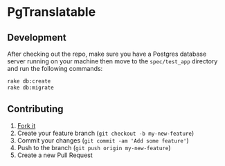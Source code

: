 # PgTranslatable


## Development

After checking out the repo, make sure you have a Postgres database server
 running on your machine then move to the `spec/test_app` directory and run the
 following commands:

```Bash
rake db:create
rake db:migrate
```

## Contributing

1. [Fork it]( https://github.com/Stankec/pg_translatable/fork )
2. Create your feature branch (`git checkout -b my-new-feature`)
3. Commit your changes (`git commit -am 'Add some feature'`)
4. Push to the branch (`git push origin my-new-feature`)
5. Create a new Pull Request
